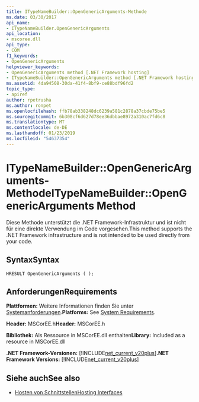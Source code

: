 ```yaml
---
title: ITypeNameBuilder::OpenGenericArguments-Methode
ms.date: 03/30/2017
api_name:
- ITypeNameBuilder.OpenGenericArguments
api_location:
- mscoree.dll
api_type:
- COM
f1_keywords:
- OpenGenericArguments
helpviewer_keywords:
- OpenGenericArguments method [.NET Framework hosting]
- ITypeNameBuilder::OpenGenericArguments method [.NET Framework hosting]
ms.assetid: 4da94508-30da-41f4-8bf9-ce88bdf96fd2
topic_type:
- apiref
author: rpetrusha
ms.author: ronpet
ms.openlocfilehash: ffb78ab338248dc6239a581c2878a37cbde75be5
ms.sourcegitcommit: 6b308cf6d627d78ee36dbbae8972a310ac7fd6c8
ms.translationtype: MT
ms.contentlocale: de-DE
ms.lasthandoff: 01/23/2019
ms.locfileid: "54637354"
---
```

# <a name="itypenamebuilderopengenericarguments-method"></a><span data-ttu-id="8d3c2-102">ITypeNameBuilder::OpenGenericArguments-Methode</span><span class="sxs-lookup"><span data-stu-id="8d3c2-102">ITypeNameBuilder::OpenGenericArguments Method</span></span>
<span data-ttu-id="8d3c2-103">Diese Methode unterstützt die .NET Framework-Infrastruktur und ist nicht für eine direkte Verwendung im Code vorgesehen.</span><span class="sxs-lookup"><span data-stu-id="8d3c2-103">This method supports the .NET Framework infrastructure and is not intended to be used directly from your code.</span></span>  
  
## <a name="syntax"></a><span data-ttu-id="8d3c2-104">Syntax</span><span class="sxs-lookup"><span data-stu-id="8d3c2-104">Syntax</span></span>  
  
```  
HRESULT OpenGenericArguments ( );  
```  
  
## <a name="requirements"></a><span data-ttu-id="8d3c2-105">Anforderungen</span><span class="sxs-lookup"><span data-stu-id="8d3c2-105">Requirements</span></span>  
 <span data-ttu-id="8d3c2-106">**Plattformen:** Weitere Informationen finden Sie unter [Systemanforderungen](../../../../docs/framework/get-started/system-requirements.md).</span><span class="sxs-lookup"><span data-stu-id="8d3c2-106">**Platforms:** See [System Requirements](../../../../docs/framework/get-started/system-requirements.md).</span></span>  
  
 <span data-ttu-id="8d3c2-107">**Header:** MSCorEE.h</span><span class="sxs-lookup"><span data-stu-id="8d3c2-107">**Header:** MSCorEE.h</span></span>  
  
 <span data-ttu-id="8d3c2-108">**Bibliothek:** Als Ressource in MSCorEE.dll enthalten</span><span class="sxs-lookup"><span data-stu-id="8d3c2-108">**Library:** Included as a resource in MSCorEE.dll</span></span>  
  
 <span data-ttu-id="8d3c2-109">**.NET Framework-Versionen:** [!INCLUDE[net_current_v20plus](../../../../includes/net-current-v20plus-md.md)]</span><span class="sxs-lookup"><span data-stu-id="8d3c2-109">**.NET Framework Versions:** [!INCLUDE[net_current_v20plus](../../../../includes/net-current-v20plus-md.md)]</span></span>  
  
## <a name="see-also"></a><span data-ttu-id="8d3c2-110">Siehe auch</span><span class="sxs-lookup"><span data-stu-id="8d3c2-110">See also</span></span>
- [<span data-ttu-id="8d3c2-111">Hosten von Schnittstellen</span><span class="sxs-lookup"><span data-stu-id="8d3c2-111">Hosting Interfaces</span></span>](../../../../docs/framework/unmanaged-api/hosting/hosting-interfaces.md)
